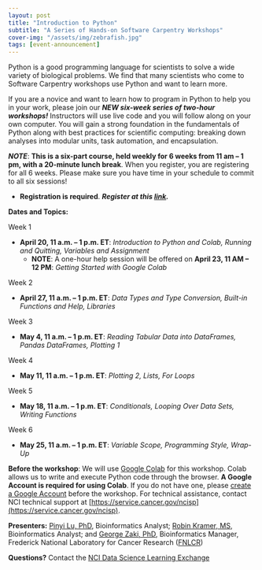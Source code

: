 ```yaml
---
layout: post
title: "Introduction to Python"
subtitle: "A Series of Hands-on Software Carpentry Workshops"
cover-img: "/assets/img/zebrafish.jpg"
tags: [event-announcement]
---
```


Python is a good programming language for scientists to solve a wide variety of biological problems. We find that many scientists who come to Software Carpentry workshops use Python and want to learn more.

If you are a novice and want to learn how to program in Python to help you in your work, please join our ***NEW six-week series of two-hour workshops!*** Instructors will use live code and you will follow along on your own computer. You will gain a strong foundation in the fundamentals of Python along with best practices for scientific computing: breaking down analyses into modular units, task automation, and encapsulation.
    
***NOTE***: **This is a six-part course, held weekly for 6 weeks from 11 am – 1 pm, with a 20-minute lunch break**. When you register, you are registering for all 6 weeks. Please make sure you have time in your schedule to commit to all six sessions!
* **Registration is required**.  ***Register at this [link](https://forms.microsoft.com/Pages/ResponsePage.aspx?id=eHW3FHOX1UKFByUcotwrBmDgIuGoyFtKtAENP6lcJwhUOEpVQkJGVExFSUhCU1BNUTlENDRRWFEyMC4u).***

**Dates and Topics:**

Week 1
* **April 20, 11 a.m. – 1 p.m. ET**: *Introduction to Python and Colab, Running and Quitting, Variables and Assignment* 
    * **NOTE**: A one-hour help session will be offered on **April 23, 11 AM – 12 PM**: *Getting Started with Google Colab*
 
Week 2 
* **April 27, 11 a.m. – 1 p.m. ET**: *Data Types and Type Conversion, Built-in Functions and Help, Libraries*
  
Week 3
* **May 4, 11 a.m. – 1 p.m. ET**: *Reading Tabular Data into DataFrames, Pandas DataFrames, Plotting 1*

Week 4
* **May 11, 11 a.m. – 1 p.m. ET**: *Plotting 2, Lists, For Loops*

Week 5
* **May 18, 11 a.m. – 1 p.m. ET**: *Conditionals, Looping Over Data Sets, Writing Functions*

Week 6
* **May 25, 11 a.m. – 1 p.m. ET**: *Variable Scope, Programming Style, Wrap-Up*

**Before the workshop**: We will use [Google Colab](https://colab.research.google.com/) for this workshop. Colab allows us to write and execute Python code through the browser. **A Google Account is required for using Colab**. If you do not have one, please [create a Google Account](https://support.google.com/accounts/answer/27441?hl=en) before the workshop. For technical assistance, contact NCI technical support at [https://service.cancer.gov/ncisp](https://service.cancer.gov/ncisp).

**Presenters:** [Pinyi Lu, PhD](https://www.linkedin.com/in/pinyi-lu-b4150412/), Bioinformatics Analyst; [Robin Kramer, MS](https://www.linkedin.com/in/robin-kramer-70847711/), Bioinformatics Analyst; and [George Zaki, PhD](https://www.linkedin.com/in/george-zaki-361b2131/), Bioinformatics Manager, Frederick National Laboratory for Cancer Research ([FNLCR](https://frederick.cancer.gov))

**Questions?** Contact the [NCI Data Science Learning Exchange](mailto:NCIDataScienceLearningExchange@mail.nih.gov)
